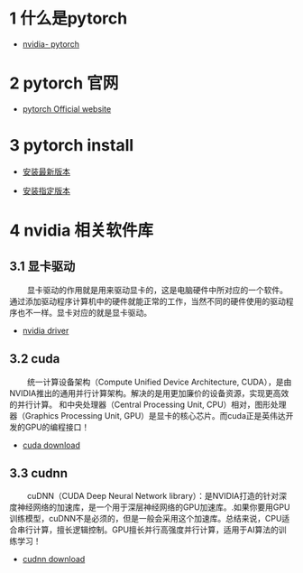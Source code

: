 # 1 什么是pytorch
- [nvidia- pytorch](https://www.nvidia.cn/glossary/data-science/pytorch/)

# 2 pytorch 官网
- [pytorch Official website](https://pytorch.org/)

# 3 pytorch install
- [安装最新版本](https://pytorch.org/)

- [安装指定版本](https://pytorch.org/get-started/previous-versions/)

# 4 nvidia 相关软件库
## 3.1 显卡驱动
&nbsp;&nbsp;&nbsp;&nbsp;&nbsp;&nbsp;&nbsp;&nbsp;显卡驱动的作用就是用来驱动显卡的，这是电脑硬件中所对应的一个软件。通过添加驱动程序计算机中的硬件就能正常的工作，当然不同的硬件使用的驱动程序也不一样。显卡对应的就是显卡驱动。<br>

- [nvidia driver](https://www.nvidia.cn/Download/Find.aspx?lang=cn)

## 3.2 cuda
&nbsp;&nbsp;&nbsp;&nbsp;&nbsp;&nbsp;&nbsp;&nbsp;统一计算设备架构（Compute Unified Device Architecture, CUDA），是由NVIDIA推出的通用并行计算架构。解决的是用更加廉价的设备资源，实现更高效的并行计算。 和中央处理器（Central Processing Unit, CPU）相对，图形处理器（Graphics Processing Unit, GPU）是显卡的核心芯片。而cuda正是英伟达开发的GPU的编程接口！<br>

- [cuda download](https://developer.nvidia.com/cuda-toolkit-archive)

## 3.3 cudnn
&nbsp;&nbsp;&nbsp;&nbsp;&nbsp;&nbsp;&nbsp;&nbsp;cuDNN（CUDA Deep Neural Network library）：是NVIDIA打造的针对深度神经网络的加速库，是一个用于深层神经网络的GPU加速库。.如果你要用GPU训练模型，cuDNN不是必须的，但是一般会采用这个加速库。总结来说，CPU适合串行计算，擅长逻辑控制。GPU擅长并行高强度并行计算，适用于AI算法的训练学习！<br>

- [cudnn download](https://developer.nvidia.com/rdp/cudnn-archive)

